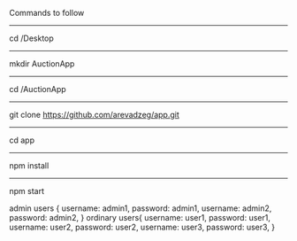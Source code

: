 Commands to follow 

****
cd /Desktop
****
mkdir AuctionApp
****
cd /AuctionApp
****
git clone https://github.com/arevadzeg/app.git
****
cd app
****
npm install
****
npm start


admin users {
    username: admin1, password: admin1,
    username: admin2, password: admin2,
}
ordinary users{
    username: user1, password: user1,
    username: user2, password: user2,
    username: user3, password: user3,
}
